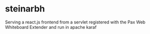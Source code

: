# steinarbh
Serving a react.js frontend from a servlet registered with the Pax Web Whiteboard Extender and run in apache karaf
